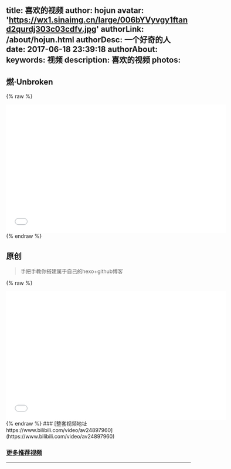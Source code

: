 title: 喜欢的视频
author: hojun
avatar: 'https://wx1.sinaimg.cn/large/006bYVyvgy1ftand2qurdj303c03cdfv.jpg'
authorLink: /about/hojun.html
authorDesc: 一个好奇的人
date: 2017-06-18 23:39:18
authorAbout:
keywords: 视频
description: 喜欢的视频
photos:
---
## 燃·Unbroken
{% raw %}
<iframe src="//player.bilibili.com/player.html?aid=1861309&cid=2868158&page=1" scrolling="no" border="0" frameborder="no" framespacing="0" width="600px" height="350px" allowfullscreen="true"> </iframe>
{% endraw %}

## 原创
 > 手把手教你搭建属于自己的hexo+github博客

{% raw %}
<iframe src="//player.bilibili.com/player.html?aid=24897960&cid=42007944&page=1" scrolling="no" border="0" frameborder="no" framespacing="0" width="600px" height="350px" allowfullscreen="true"> </iframe>
{% endraw %}
### [整套视频地址https://www.bilibili.com/video/av24897960](https://www.bilibili.com/video/av24897960)
 
### [更多推荐视频](/tags/视频/)
 ----------
